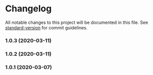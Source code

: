 # Changelog

All notable changes to this project will be documented in this file. See [standard-version](https://github.com/conventional-changelog/standard-version) for commit guidelines.

### 1.0.3 (2020-03-11)

### 1.0.2 (2020-03-11)

### 1.0.1 (2020-03-07)
